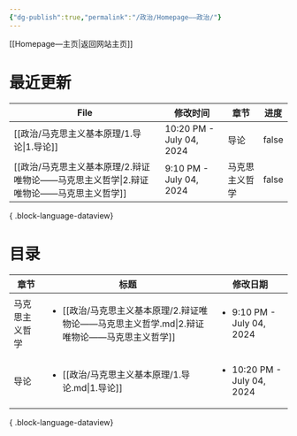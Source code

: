 ```yaml
---
{"dg-publish":true,"permalink":"/政治/Homepage——政治/"}
---
```


[[Homepage—主页\|返回网站主页]]
# 最近更新
| File                                                   | 修改时间                     | 章节      | 进度    |
| ------------------------------------------------------ | ------------------------ | ------- | ----- |
| [[政治/马克思主义基本原理/1.导论\|1.导论]]                         | 10:20 PM - July 04, 2024 | 导论      | false |
| [[政治/马克思主义基本原理/2.辩证唯物论——马克思主义哲学\|2.辩证唯物论——马克思主义哲学]] | 9:10 PM - July 04, 2024  | 马克思主义哲学 | false |

{ .block-language-dataview}

# 目录
| 章节      | 标题                                                                        | 修改日期                                       |
| ------- | ------------------------------------------------------------------------- | ------------------------------------------ |
| 马克思主义哲学 | <ul><li>[[政治/马克思主义基本原理/2.辩证唯物论——马克思主义哲学.md\\|2.辩证唯物论——马克思主义哲学]]</li></ul> | <ul><li>9:10 PM - July 04, 2024</li></ul>  |
| 导论      | <ul><li>[[政治/马克思主义基本原理/1.导论.md\\|1.导论]]</li></ul>                         | <ul><li>10:20 PM - July 04, 2024</li></ul> |

{ .block-language-dataview}
